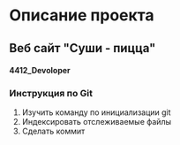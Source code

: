 # Описание проекта
## Веб сайт **"Суши - пицца"**
#### 4412_Devoloper

### Инструкция по Git
1. Изучить команду по инициализации git
2. Индексировать отслеживаемые файлы
3. Сделать коммит
